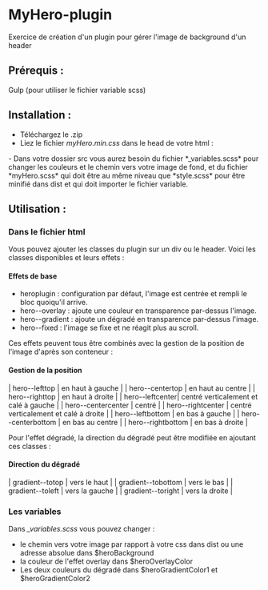 # MyHero-plugin
Exercice de création d'un plugin pour gérer l'image de background d'un header

## Prérequis :
Gulp (pour utiliser le fichier variable scss)

## Installation :
- Téléchargez le .zip
- Liez le fichier *myHero.min.css* dans le head de votre html :
<link rel="stylesheet" href="css/myHero.min.css">
- Dans votre dossier src vous aurez besoin du fichier *_variables.scss* pour changer les couleurs et le chemin vers votre image de fond, et du fichier *myHero.scss* qui doit être au même niveau que *style.scss* pour être minifié dans dist et qui doit importer le fichier variable.

## Utilisation :

### Dans le fichier html
Vous pouvez ajouter les classes du plugin sur un div ou le header.  Voici les classes disponibles et leurs effets :

#### Effets de base
- heroplugin : configuration par défaut, l'image est centrée et rempli le bloc quoiqu'il arrive.
- hero--overlay : ajoute une couleur en transparence par-dessus l'image.
- hero--gradient : ajoute un dégradé en transparence par-dessus l'image.
- hero--fixed : l'image se fixe et ne réagit plus au scroll.

Ces effets peuvent tous être combinés avec la gestion de la position de l'image d'après son conteneur :

#### Gestion de la position

| hero--lefttop | en haut à gauche | 
| hero--centertop | en haut au centre | 
| hero--righttop | en haut à droite | 
| hero--leftcenter| centré verticalement et calé à gauche | 
| hero--centercenter | centré | 
| hero--rightcenter | centré verticalement et calé à droite | 
| hero--leftbottom | en bas à gauche | 
| hero--centerbottom | en bas au centre | 
| hero--rightbottom | en bas à droite | 

Pour l'effet dégradé, la direction du dégradé peut être modifiée en ajoutant ces classes :

#### Direction du dégradé

| gradient--totop | vers le haut | 
| gradient--tobottom | vers le bas | 
| gradient--toleft | vers la gauche | 
| gradient--toright | vers la droite | 

### Les variables

Dans *_variables.scss* vous pouvez changer :

- le chemin vers votre image par rapport à votre css dans dist ou une adresse absolue dans $heroBackground
- la couleur de l'effet overlay dans $heroOverlayColor
- Les deux couleurs du dégradé dans $heroGradientColor1 et $heroGradientColor2
